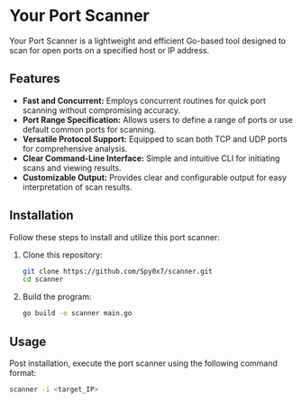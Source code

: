 # Your Port Scanner

Your Port Scanner is a lightweight and efficient Go-based tool designed to scan for open ports on a specified host or IP address.

## Features

- **Fast and Concurrent:** Employs concurrent routines for quick port scanning without compromising accuracy.
- **Port Range Specification:** Allows users to define a range of ports or use default common ports for scanning.
- **Versatile Protocol Support:** Equipped to scan both TCP and UDP ports for comprehensive analysis.
- **Clear Command-Line Interface:** Simple and intuitive CLI for initiating scans and viewing results.
- **Customizable Output:** Provides clear and configurable output for easy interpretation of scan results.

## Installation

Follow these steps to install and utilize this port scanner:

1. Clone this repository:
    ```bash
    git clone https://github.com/Spy0x7/scanner.git
    cd scanner
    ```

2. Build the program:
    ```bash
    go build -o scanner main.go
    ```

## Usage

Post installation, execute the port scanner using the following command format:

```bash
scanner -i <target_IP>
